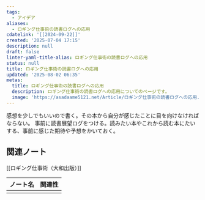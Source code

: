 ```yaml
---
tags:
  - アイデア
aliases:
  - ロギング仕事術の読書ログへの応用
cdatelink: '[[2024-09-22]]'
created: '2025-07-04 17:15'
description: null
draft: false
linter-yaml-title-alias: ロギング仕事術の読書ログへの応用
status: null
title: ロギング仕事術の読書ログへの応用
updated: '2025-08-02 06:35'
metas:
  title: ロギング仕事術の読書ログへの応用
  description: ロギング仕事術の読書ログへの応用についてのページです。
  image: 'https://asadaame5121.net/Article/ロギング仕事術の読書ログへの応用.png'
---
```

感想を少しでもいいので書く。その本から自分が感じたことに目を向けなければならない。
事前に読書展望ログをつける。読みたい本やこれから読む本にたいする、事前に感じた期待や予想をかいておく。

## 関連ノート
[[ロギング仕事術（大和出版）]]

| ノート名 | 関連性 |
| ---- | --- |
|      |     |
